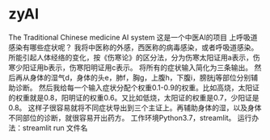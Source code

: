 # zyAI
The Traditional Chinese medicine AI system
这是一个中医AI的项目
上呼吸道感染有哪些症状呢？
我将中医称的外感，西医称的病毒感染，或者呼吸道感染。所能引起人体经络的变化，按《伤寒论》的区分法，分为伤寒太阳证用a表示，伤寒少阳证用b表示，伤寒阳明证用c表示。
将所有的症状输入简化为三条输出。
然后再从身体的湿气d，身体的头e，肺f，胸g，上腹h，下腹i，膀胱j等部位分别辅助诊断。
然后我给每一个输入症状分配个权重0.1-0.9的权重。比如高烧，太阳证的权重就是0.8，阳明证的权重0.6。又比如低烧，太阳证的权重是0.7，少阳证是0.8。
这样子很容易就将不同症状导出到三个主证上。再辅助身体的湿，以及身体不同部位的诊断，就很容易开出药方。
工作环境Python3.7，streamlit。
运行办法：streamlit run 文件名
